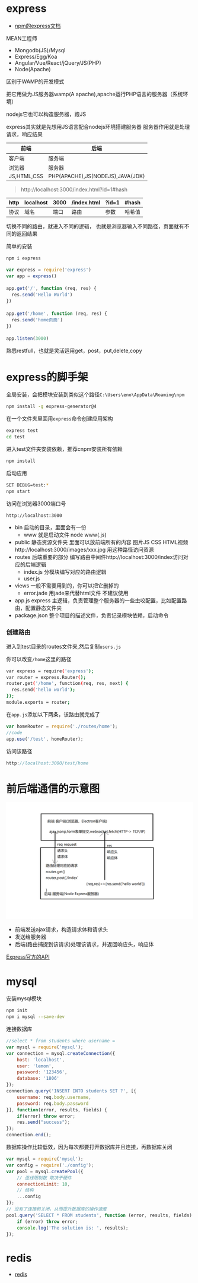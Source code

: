 # express

- [npm的express文档](https://www.npmjs.com/package/express)

MEAN工程师

- Mongodb(JS)/Mysql
- Express/Egg/Koa
- Angular/Vue/React/jQuery/JS(PHP)
- Node(Apache)

区别于WAMP的开发模式

把它用做为JS服务器wamp(A apache),apache运行PHP语言的服务器（系统环境）

nodejs它也可以构造服务器，跑JS

express其实就是先想用JS语言配合nodejs环境搭建服务器
服务器作用就是处理请求，响应结果


|前端|后端|
|-|-|
|客户端|服务端|
|浏览器|服务器|
|JS,HTML,CSS|PHP(APACHE),JS(NODEJS),JAVA(JDK)|

> http://localhost:3000/index.html?id=1#hash

|http|localhost|3000|/index.html|?id=1|#hash|
|-|-|-|-|-|-|
|协议|域名|端口|路由|参数|哈希值|

切换不同的路由，就进入不同的逻辑，
也就是浏览器输入不同路径，页面就有不同的返回结果

简单的安装

```sh
npm i express
```

```js
var express = require('express')
var app = express()
 
app.get('/', function (req, res) {
  res.send('Hello World')
})

app.get('/home', function (req, res) {
  res.send('home页面')
})
 
app.listen(3000)
```

熟悉restfull，也就是灵活运用get，post，put,delete,copy


# express的脚手架

全局安装，会把模块安装到类似这个路径`C:\Users\eno\AppData\Roaming\npm`
```bash
npm install -g express-generator@4
```
在一个文件夹里面用`express`命令创建应用架构
```bash
express test
cd test
```
进入test文件夹安装依赖，推荐cnpm安装所有依赖
```bash
npm install
```
启动应用
```bash
SET DEBUG=test:*
npm start
```
访问在浏览器3000端口号
```bash
http://localhost:3000
```

- bin 启动的目录，里面会有一份
	- www 就是启动文件  node www(.js)
- public 静态资源文件夹 里面可以放前端所有的内容 图片JS CSS HTML视频 http://localhost:3000/images/xxx.jpg 用这种路径访问资源
- routes 后端重要的部分 编写路由中间件http://localhost:3000/index访问对应的后端逻辑
	- index.js 分模块编写对应的路由逻辑
	- user.js
- views 一般不需要用到的，你可以把它删掉的
	- error.jade 用jade来代替html文件 不建议使用
- app.js express 主逻辑，负责管理整个服务器的一些虫咬配置，比如配置路由，配置静态文件夹
- package.json 整个项目的描述文件，负责记录模块依赖，启动命令

### 创建路由

进入到test目录的routes文件夹,然后复制`users.js`

你可以改变`/home`这里的路径
```bash
var express = require('express');
var router = express.Router();
router.get('/home', function(req, res, next) {
  res.send('hello world');
});
module.exports = router;
```
在`app.js`添加以下两条，该路由就完成了
```js
var homeRouter = require('./routes/home');
//code
app.use('/test', homeRouter);
```
访问该路径
```js
http://localhost:3000/test/home
```

# 前后端通信的示意图

<img src="1.png">

- 前端发送ajax请求，构造请求体和请求头
- 发送给服务器
- 后端(路由捕捉到该请求)处理该请求，并返回响应头，响应体

[Express官方的API](http://www.expressjs.com.cn/4x/api.html#res)

# mysql

安装mysql模块
```sh
npm init
npm i mysql --save-dev
```

连接数据库

```js
//select * from students where username = 
var mysql = require('mysql');
var connection = mysql.createConnection({
	host: 'localhost',
	user: 'lemon',
	password: '123456',
	database: '1806'
});
connection.query('INSERT INTO students SET ?', [{
	username: req.body.username,
	password: req.body.password
}], function(error, results, fields) {
	if(error) throw error;
	res.send("success");
});
connection.end();
```
数据库操作比较低效，因为每次都要打开数据库并且连接，再数据库关闭

```js
var mysql = require('mysql');
var config = require('./config');
var pool = mysql.createPool({
    // 连线限制数 取决于硬件
    connectionLimit: 10,
    // 结构
    ...config
});
// 没有了连接和关闭，从而提升数据库的操作速度
pool.query('SELECT * FROM students', function (error, results, fields) {
    if (error) throw error;
    console.log('The solution is: ', results);
});
```

# redis

- [redis](https://www.npmjs.com/package/redis)